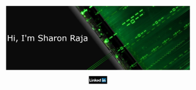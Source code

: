 <img src="./asserts/green-cover.png">
<p align="center"><a href="https://www.linkedin.com/in/sharon-raja-b07487147">
<img align="center" src="asserts/linkedin-logo.png" width="50px" alt="Linkedin account">
</a></p>
<!--
**SharonRaja/SharonRaja** is a ✨ _special_ ✨ repository because its `README.md` (this file) appears on your GitHub profile.

Here are some ideas to get you started:

- 🔭 I’m currently working on ...
- 🌱 I’m currently learning ...
- 👯 I’m looking to collaborate on ...
- 🤔 I’m looking for help with ...
- 💬 Ask me about ...
- 📫 How to reach me: ...
- 😄 Pronouns: ...
- ⚡ Fun fact: ...
-->
